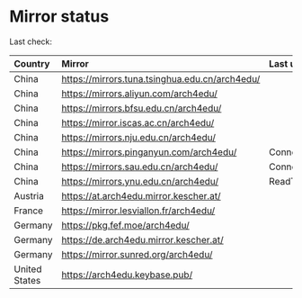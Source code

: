 <script src="./time.js"></script>
# Mirror status
Last check: <script type="text/javascript">localize(1673637330.096795);</script>

|Country|Mirror|Last update|
|:------|:-----|:----------|
|China|https://mirrors.tuna.tsinghua.edu.cn/arch4edu/|<script type="text/javascript">localize(1673592165);</script>|
|China|https://mirrors.aliyun.com/arch4edu/|<script type="text/javascript">localize(1673548517);</script>|
|China|https://mirrors.bfsu.edu.cn/arch4edu/|<script type="text/javascript">localize(1673592165);</script>|
|China|https://mirror.iscas.ac.cn/arch4edu/|<script type="text/javascript">localize(1673592165);</script>|
|China|https://mirrors.nju.edu.cn/arch4edu/|<script type="text/javascript">localize(1673548517);</script>|
|China|https://mirrors.pinganyun.com/arch4edu/|ConnectionError|
|China|https://mirrors.sau.edu.cn/arch4edu/|ConnectionError|
|China|https://mirrors.ynu.edu.cn/arch4edu/|ReadTimeout|
|Austria|https://at.arch4edu.mirror.kescher.at/|<script type="text/javascript">localize(1673592165);</script>|
|France|https://mirror.lesviallon.fr/arch4edu/|<script type="text/javascript">localize(1673592165);</script>|
|Germany|https://pkg.fef.moe/arch4edu/|<script type="text/javascript">localize(1673592165);</script>|
|Germany|https://de.arch4edu.mirror.kescher.at/|<script type="text/javascript">localize(1673592165);</script>|
|Germany|https://mirror.sunred.org/arch4edu/|<script type="text/javascript">localize(1673592165);</script>|
|United States|https://arch4edu.keybase.pub/|<script type="text/javascript">localize(1673548517);</script>|

<script src="./tablefilter/tablefilter.js"></script>
<script src="./table.js"></script>